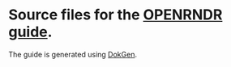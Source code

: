

# Source files for the  [OPENRNDR guide](https://guide.openrndr.org/#/).
The guide is generated using [DokGen](https://github.com/openrndr/dokgen).
